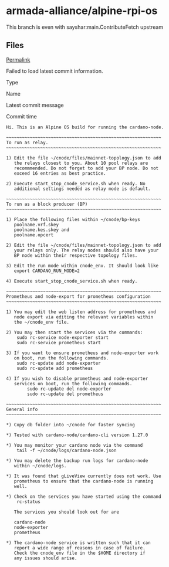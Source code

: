 # armada-alliance/alpine-rpi-os

 This branch is even with sayshar:main.ContributeFetch upstream

## Files <a id="files"></a>

 [Permalink](https://github.com/armada-alliance/alpine-rpi-os/tree/dcad5418228183b8bc46d1075b58bb46fe3f715f/alpine_cnode_scripts_and_services/home/cardano)

 Failed to load latest commit information.

Type

Name

Latest commit message

Commit time

```text
Hi. This is an Alpine OS build for running the cardano-node.

~~~~~~~~~~~~~~~~~~~~~~~~~~~~~~~~~~~~~~~~~~~~~~~~~~~~~~~~~~~
To run as relay.
~~~~~~~~~~~~~~~~~~~~~~~~~~~~~~~~~~~~~~~~~~~~~~~~~~~~~~~~~~~

1) Edit the file ~/cnode/files/mainnet-topology.json to add
   the relays closest to you. About 10 pool relays are
   recommmended. Do not forget to add your BP node. Do not
   exceed 16 entries as best practice.

2) Execute start_stop_cnode_service.sh when ready. No 
   additional settings needed as relay mode is default.

~~~~~~~~~~~~~~~~~~~~~~~~~~~~~~~~~~~~~~~~~~~~~~~~~~~~~~~~~~~
To run as a block producer (BP)
~~~~~~~~~~~~~~~~~~~~~~~~~~~~~~~~~~~~~~~~~~~~~~~~~~~~~~~~~~~

1) Place the following files within ~/cnode/bp-keys
   poolname.vrf.skey
   poolname.kes.skey and 
   poolname.opcert

2) Edit the file ~/cnode/files/mainnet-topology.json to add
   your relays only. The relay nodes should also have your
   BP node within their respective topology files.

3) Edit the run mode within cnode_env. It should look like
   export CARDANO_RUN_MODE=2

4) Execute start_stop_cnode_service.sh when ready.

~~~~~~~~~~~~~~~~~~~~~~~~~~~~~~~~~~~~~~~~~~~~~~~~~~~~~~~~~~~
Prometheus and node-export for prometheus configuration
~~~~~~~~~~~~~~~~~~~~~~~~~~~~~~~~~~~~~~~~~~~~~~~~~~~~~~~~~~~

1) You may edit the web listen address for prometheus and
   node export via editing the relevant variables within 
   the ~/cnode_env file.

2) You may then start the services via the commands:
	sudo rc-service node-exporter start
	sudo rc-service prometheus start

3) If you want to ensure prometheus and node-exporter work
   on boot, run the following commands.
	sudo rc-update add node-exporter
	sudo rc-update add prometheus

4) If you wish to disable prometheus and node-exporter
   services on boot, run the following commands.
        sudo rc-update del node-exporter
        sudo rc-update del prometheus

~~~~~~~~~~~~~~~~~~~~~~~~~~~~~~~~~~~~~~~~~~~~~~~~~~~~~~~~~~~
General info
~~~~~~~~~~~~~~~~~~~~~~~~~~~~~~~~~~~~~~~~~~~~~~~~~~~~~~~~~~~

*) Copy db folder into ~/cnode for faster syncing

*) Tested with cardano-node/cardano-cli version 1.27.0

*) You may monitor your cardano node via the command
	tail -f ~/cnode/logs/cardano-node.json

*) You may delete the backup run logs for cardano-node
   within ~/cnode/logs.

*) It was found that gLiveView currently does not work. Use
   prometheus to ensure that the cardano-node is running
   well.

*) Check on the services you have started using the command
	rc-status
   
   The services you should look out for are
   
   cardano-node
   node-exporter
   prometheus

*) The cardano-node service is written such that it can
   report a wide range of reasons in case of failure.
   Check the cnode_env file in the $HOME directory if
   any issues should arise.
```


